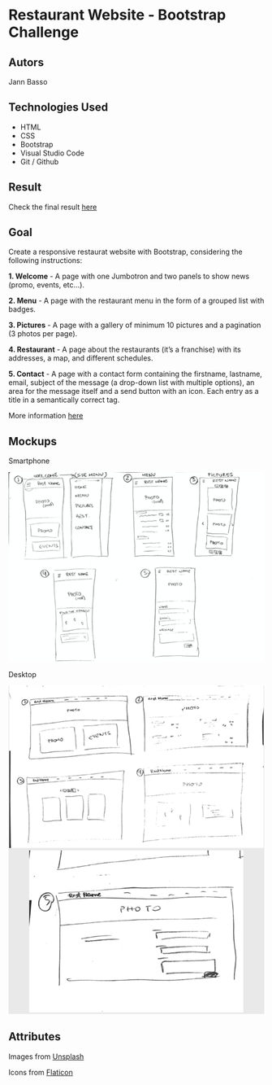 # Restaurant Website - Bootstrap Challenge

## **Autors**
Jann Basso

## **Technologies Used**
- HTML
- CSS
- Bootstrap
- Visual Studio Code
- Git / Github

## **Result**
Check the final result [here](https://jann-basso.github.io/restaurant-css-framework-new/)

## Goal

Create a responsive restaurat website with Bootstrap, considering the following instructions:

**1. Welcome** - A page with one Jumbotron and two panels to show news (promo, events, etc…​).

**2. Menu** - A page with the restaurant menu in the form of a grouped list with badges.

**3. Pictures** - A page with a gallery of minimum 10 pictures and a pagination (3 photos per page).

**4. Restaurant** - A page about the restaurants (it’s a franchise) with its addresses, a map, and different schedules.

**5. Contact** - A page with a contact form containing the firstname, lastname, email, subject of the message (a drop-down list with multiple options), an area for the message itself and a send button with an icon. Each entry as a title in a semantically correct tag.

More information [here](https://github.com/becodeorg/BXL-Swartz-4-27/blob/master/1.The-Field/6.Bootstrap/restaurant.adoc)


## **Mockups**
Smartphone

![Smartphone](img/mockup-smartphone.png)

Desktop

![Desktop](img/mockup-desktop.png)



## **Attributes**
Images from [Unsplash](https://unsplash.com/?utm_source=unsplash&amp;utm_medium=referral&amp;utm_content=creditCopyText)

Icons from [Flaticon](https://www.flaticon.com/)

